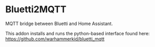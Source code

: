 # Bluetti2MQTT

MQTT bridge between Bluetti and Home Assistant.

This addon installs and runs the python-based interface found here: https://github.com/warhammerkid/bluetti_mqtt